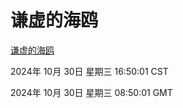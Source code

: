 # 谦虚的海鸥
[谦虚的海鸥](http://219.139.197.74:56308/qxdho/course/base/hotlink/index.php)

2024年 10月 30日 星期三 16:50:01 CST

2024年 10月 30日 星期三 08:50:01 GMT
